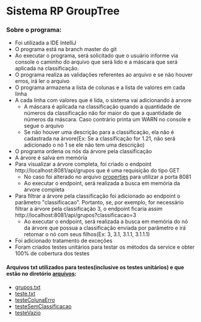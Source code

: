 # Sistema RP GroupTree

### Sobre o programa:
* Foi utilizada a IDE IntelliJ
* O programa está na branch master do git
* Ao executar o programa, será solicitado que o usuário informe via console o caminho do arquivo que será lido e a máscara que será aplicada na classificação.
* O programa realiza as validações referentes ao arquivo e se não houver erros, irá ler o arquivo
* O programa armazena a lista de colunas e a lista de valores em cada linha
* A cada linha com valores que é lida, o sistema vai adicionando à arvore
	* A máscara é aplicada na classificação quando a quantidade de números da classificação não for maior do que a quantidade de números da máscara. Caso contrário printa um WARN no console e segue o arquivo
	* Se não houver uma descrição para a classificação, ela não é cadastrada na árvore(Ex: Se a classificação for 1.21, não será adicionado o nó 1 se ele não tem uma descrição)
* O programa ordena os nós da árvore pela classificação
* A árvore é salva em memória
* Para visualizar a árvore completa, foi criado o endpoint http://localhost:8081/api/grupos que é uma requisição do tipo GET 
	* No caso foi alterado no arquivo [properties](https://github.com/ttuscfc/rpGroupTree/blob/master/src/main/resources/application.properties) para utilizar a porta 8081
	* Ao executar o endpoint, será realizada a busca em memória da árvore completa
* Para filtrar a árvore pela classificação foi adicionado ao endpoint o parâmetro "classificacao". Portanto, se, por exemplo, for necessário filtrar a árvore pela classificação 3, o endpoint ficaria assim http://localhost:8081/api/grupos?classificacao=3
	* Ao executar o endpoint, será realizada a busca em memória do nó da árvore que possua a classificação enviada por parâmetro e irá retornar o nó com seus filhos(Ex: 3, 3.1, 3.1.1, 3.1.1.1)
* Foi adicionado tratamento de exceções
* Foram criados testes unitários para testar os métodos da service e obter 100% de cobertura dos testes



#### Arquivos txt utilizados para testes(inclusive os testes unitários) e que estão no diretório [arquivos](https://github.com/ttuscfc/rpGroupTree/tree/master/arquivos):
* [grupos.txt](https://github.com/ttuscfc/rpGroupTree/blob/master/arquivos/grupos.txt)
* [teste.txt](https://github.com/ttuscfc/rpGroupTree/blob/master/arquivos/teste.txt)
* [testeColunaErro](https://github.com/ttuscfc/rpGroupTree/blob/master/arquivos/testeColunaErro.txt)
* [testeSemClassificacao](https://github.com/ttuscfc/rpGroupTree/blob/master/arquivos/testeSemClassificacao.txt)
* [testeVazio](https://github.com/ttuscfc/rpGroupTree/blob/master/arquivos/testeVazio.txt)

